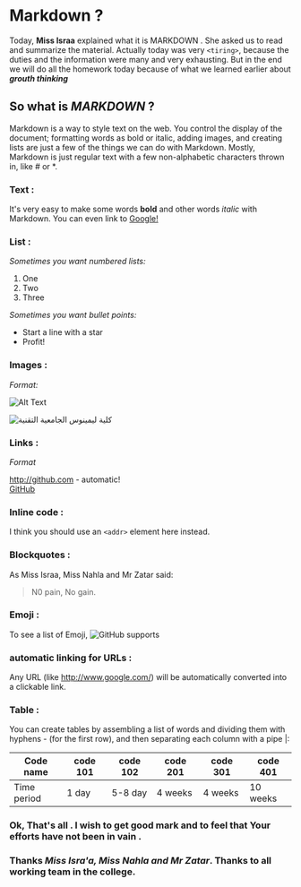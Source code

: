 # Markdown ?

   Today, **Miss Israa** explained what it is MARKDOWN . She asked us to read and summarize the material.
Actually today was very `<tiring>`, because the duties and the information were many and very exhausting.
But in the end we will do all the homework today because of what we learned earlier about _**grouth thinking**_

## So what is *MARKDOWN* ?
   Markdown is a way to style text on the web. You control the display of the document; formatting words as bold or italic, adding images,
and creating lists are just a few of the things we can do with Markdown.
Mostly, Markdown is just regular text with a few non-alphabetic characters thrown in, like # or *.

### Text  :  
It's very easy to make some words **bold** and other words *italic* with Markdown. You can even link to [Google!](http://google.com)

### List  :
*Sometimes you want numbered lists:*

1. One  
2. Two  
3. Three


*Sometimes you want bullet points:*

* Start a line with a star
* Profit!


### Images  :  
*Format:*

![Alt Text](url)  


![ كلية ليمينوس الجامعية التقنية](https://www.tumoohi.org/sites/default/files/styles/medium/public/LUCT-600x400.jpg?itok=rAHElkYG)    


### Links  :  
*Format*  

http://github.com - automatic!  
[GitHub](http://github.com)   


### Inline code  :  
I think you should use an
`<addr>` element here instead.

### Blockquotes :    
As  Miss Israa, Miss Nahla and Mr Zatar said:

> N0 pain,
> No gain.  


### Emoji  :  
To see a list of Emoji,  ![GitHub supports](https://gist.github.com/rxaviers/7360908)   

### automatic linking for URLs :   
 Any URL (like http://www.google.com/) will be automatically converted into a clickable link.   
 

 
 ### Table :  
 You can create tables by assembling a list of words and dividing them with hyphens - (for the first row), and then separating each column with a pipe |:  
 
 Code name   |  code 101   | code 102  | code 201  | code 301  | code 401  | 
 ------------|------------| ---------|----------| ---------| ---------|
 Time period |   1 day    | 5-8 day  | 4 weeks  | 4 weeks  | 10 weeks |
 


### Ok, That's all . I wish to get good mark and to feel that Your efforts have not been in vain .   


### Thanks _Miss Isra'a, Miss Nahla and Mr Zatar_. Thanks to all working team in the college.

